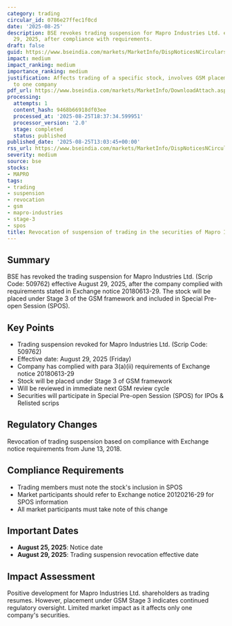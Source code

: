 ```yaml
---
category: trading
circular_id: 0786e27ffec1f0cd
date: '2025-08-25'
description: BSE revokes trading suspension for Mapro Industries Ltd. effective August
  29, 2025, after compliance with requirements.
draft: false
guid: https://www.bseindia.com/markets/MarketInfo/DispNoticesNCirculars.aspx?Noticeid={407CA78D-F374-4410-8AB4-53A6D03D97C4}&noticeno=20250825-46&dt=08/25/2025&icount=46&totcount=67&flag=0
impact: medium
impact_ranking: medium
importance_ranking: medium
justification: Affects trading of a specific stock, involves GSM placement but limited
  to one company
pdf_url: https://www.bseindia.com/markets/MarketInfo/DownloadAttach.aspx?id=20250825-46&attachedId=
processing:
  attempts: 1
  content_hash: 9468b66918df03ee
  processed_at: '2025-08-25T18:37:34.599951'
  processor_version: '2.0'
  stage: completed
  status: published
published_date: '2025-08-25T13:03:45+00:00'
rss_url: https://www.bseindia.com/markets/MarketInfo/DispNoticesNCirculars.aspx?Noticeid={407CA78D-F374-4410-8AB4-53A6D03D97C4}&noticeno=20250825-46&dt=08/25/2025&icount=46&totcount=67&flag=0
severity: medium
source: bse
stocks:
- MAPRO
tags:
- trading
- suspension
- revocation
- gsm
- mapro-industries
- stage-3
- spos
title: Revocation of suspension of trading in the securities of Mapro Industries Ltd.
---
```


## Summary

BSE has revoked the trading suspension for Mapro Industries Ltd. (Scrip Code: 509762) effective August 29, 2025, after the company complied with requirements stated in Exchange notice 20180613-29. The stock will be placed under Stage 3 of the GSM framework and included in Special Pre-open Session (SPOS).

## Key Points

- Trading suspension revoked for Mapro Industries Ltd. (Scrip Code: 509762)
- Effective date: August 29, 2025 (Friday)
- Company has complied with para 3(a)(ii) requirements of Exchange notice 20180613-29
- Stock will be placed under Stage 3 of GSM framework
- Will be reviewed in immediate next GSM review cycle
- Securities will participate in Special Pre-open Session (SPOS) for IPOs & Relisted scrips

## Regulatory Changes

Revocation of trading suspension based on compliance with Exchange notice requirements from June 13, 2018.

## Compliance Requirements

- Trading members must note the stock's inclusion in SPOS
- Market participants should refer to Exchange notice 20120216-29 for SPOS information
- All market participants must take note of this change

## Important Dates

- **August 25, 2025**: Notice date
- **August 29, 2025**: Trading suspension revocation effective date

## Impact Assessment

Positive development for Mapro Industries Ltd. shareholders as trading resumes. However, placement under GSM Stage 3 indicates continued regulatory oversight. Limited market impact as it affects only one company's securities.